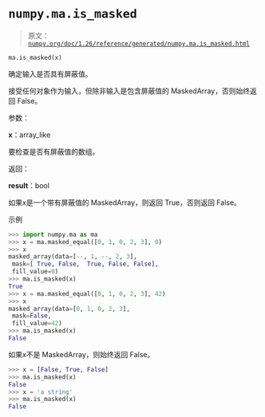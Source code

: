 # `numpy.ma.is_masked`

> 原文：[`numpy.org/doc/1.26/reference/generated/numpy.ma.is_masked.html`](https://numpy.org/doc/1.26/reference/generated/numpy.ma.is_masked.html)

```py
ma.is_masked(x)
```

确定输入是否具有屏蔽值。

接受任何对象作为输入，但除非输入是包含屏蔽值的 MaskedArray，否则始终返回 False。

参数：

**x**：array_like

要检查是否有屏蔽值的数组。

返回：

**result**：bool

如果*x*是一个带有屏蔽值的 MaskedArray，则返回 True，否则返回 False。

示例

```py
>>> import numpy.ma as ma
>>> x = ma.masked_equal([0, 1, 0, 2, 3], 0)
>>> x
masked_array(data=[--, 1, --, 2, 3],
 mask=[ True, False,  True, False, False],
 fill_value=0)
>>> ma.is_masked(x)
True
>>> x = ma.masked_equal([0, 1, 0, 2, 3], 42)
>>> x
masked_array(data=[0, 1, 0, 2, 3],
 mask=False,
 fill_value=42)
>>> ma.is_masked(x)
False 
```

如果*x*不是 MaskedArray，则始终返回 False。

```py
>>> x = [False, True, False]
>>> ma.is_masked(x)
False
>>> x = 'a string'
>>> ma.is_masked(x)
False 
```
